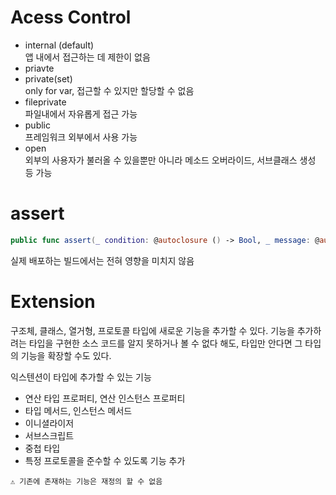 # Acess Control

- internal (default)  
앱 내에서 접근하는 데 제한이 없음
- priavte
- private(set)  
only for var, 접근할 수 있지만 할당할 수 없음
- fileprivate  
파일내에서 자유롭게 접근 가능
- public  
프레임워크 외부에서 사용 가능
- open  
외부의 사용자가 불러올 수 있을뿐만 아니라 메소드 오버라이드, 서브클래스 생성 등 가능

# assert

```swift
public func assert(_ condition: @autoclosure () -> Bool, _ message: @autoclosure () -> String = String(), file: StaticString = #file, line: UInt = #line)
```

실제 배포하는 빌드에서는 전혀 영향을 미치지 않음

# Extension

구조체, 클래스, 열거형, 프로토콜 타입에 새로운 기능을 추가할 수 있다. 기능을 추가하려는 타입을 구현한 소스 코드를 알지 못하거나 볼 수 없다 해도, 타입만 안다면 그 타입의 기능을 확장할 수도 있다.

익스텐션이 타입에 추가할 수 있는 기능

- 연산 타입 프로퍼티, 연산 인스턴스 프로퍼티
- 타입 메서드, 인스턴스 메서드
- 이니셜라이저
- 서브스크립트
- 중첩 타입
- 특정 프로토콜을 준수할 수 있도록 기능 추가

```
⚠️ 기존에 존재하는 기능은 재정의 할 수 없음
```